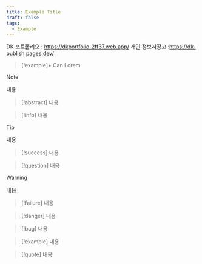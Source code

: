 ```yaml
---
title: Example Title
draft: false
tags:
  - Example
---
```

DK 포트폴리오 :  https://dkportfolio-2ff37.web.app/
개인 정보저장고 :https://dk-publish.pages.dev/

>[!example]+ Can
Lorem




> [!note]
> 내용

> [!abstract]
> 내용

> [!info]
> 내용

> [!tip]
> 내용

> [!success]
> 내용

> [!question]
> 내용

> [!warning]
> 내용

> [!failure]
> 내용

> [!danger]
> 내용

> [!bug]
> 내용

> [!example]
> 내용

> [!quote]
> 내용




